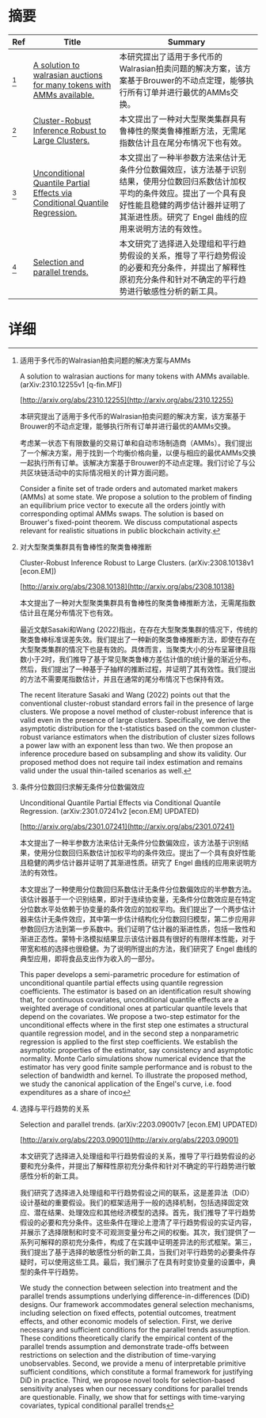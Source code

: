 # 摘要

| Ref | Title | Summary |
| --- | --- | --- |
| [^1] | [A solution to walrasian auctions for many tokens with AMMs available.](http://arxiv.org/abs/2310.12255) | 本研究提出了适用于多代币的Walrasian拍卖问题的解决方案，该方案基于Brouwer的不动点定理，能够执行所有订单并进行最优的AMMs交换。 |
| [^2] | [Cluster-Robust Inference Robust to Large Clusters.](http://arxiv.org/abs/2308.10138) | 本文提出了一种对大型聚类集群具有鲁棒性的聚类鲁棒推断方法，无需尾指数估计且在尾分布情况下也有效。 |
| [^3] | [Unconditional Quantile Partial Effects via Conditional Quantile Regression.](http://arxiv.org/abs/2301.07241) | 本文提出了一种半参数方法来估计无条件分位数偏效应，该方法基于识别结果，使用分位数回归系数估计加权平均的条件效应。提出了一个具有良好性能且稳健的两步估计器并证明了其渐进性质。研究了 Engel 曲线的应用来说明方法的有效性。 |
| [^4] | [Selection and parallel trends.](http://arxiv.org/abs/2203.09001) | 本文研究了选择进入处理组和平行趋势假设的关系，推导了平行趋势假设的必要和充分条件，并提出了解释性原初充分条件和针对不确定的平行趋势进行敏感性分析的新工具。 |

# 详细

[^1]: 适用于多代币的Walrasian拍卖问题的解决方案与AMMs

    A solution to walrasian auctions for many tokens with AMMs available. (arXiv:2310.12255v1 [q-fin.MF])

    [http://arxiv.org/abs/2310.12255](http://arxiv.org/abs/2310.12255)

    本研究提出了适用于多代币的Walrasian拍卖问题的解决方案，该方案基于Brouwer的不动点定理，能够执行所有订单并进行最优的AMMs交换。

    

    考虑某一状态下有限数量的交易订单和自动市场制造商（AMMs）。我们提出了一个解决方案，用于找到一个均衡价格向量，以便与相应的最优AMMs交换一起执行所有订单。该解决方案基于Brouwer的不动点定理。我们讨论了与公共区块链活动中的实际情况相关的计算方面问题。

    Consider a finite set of trade orders and automated market makers (AMMs) at some state. We propose a solution to the problem of finding an equilibrium price vector to execute all the orders jointly with corresponding optimal AMMs swaps. The solution is based on Brouwer's fixed-point theorem. We discuss computational aspects relevant for realistic situations in public blockchain activity.
    
[^2]: 对大型聚类集群具有鲁棒性的聚类鲁棒推断

    Cluster-Robust Inference Robust to Large Clusters. (arXiv:2308.10138v1 [econ.EM])

    [http://arxiv.org/abs/2308.10138](http://arxiv.org/abs/2308.10138)

    本文提出了一种对大型聚类集群具有鲁棒性的聚类鲁棒推断方法，无需尾指数估计且在尾分布情况下也有效。

    

    最近文献Sasaki和Wang (2022)指出，在存在大型聚类集群的情况下，传统的聚类鲁棒标准误差失效。我们提出了一种新的聚类鲁棒推断方法，即使在存在大型聚类集群的情况下也是有效的。具体而言，当聚类大小的分布呈幂律且指数小于2时，我们推导了基于常见聚类鲁棒方差估计值的t统计量的渐近分布。然后，我们提出了一种基于子抽样的推断过程，并证明了其有效性。我们提出的方法不需要尾指数估计，并且在通常的尾分布情况下也保持有效。

    The recent literature Sasaki and Wang (2022) points out that the conventional cluster-robust standard errors fail in the presence of large clusters. We propose a novel method of cluster-robust inference that is valid even in the presence of large clusters. Specifically, we derive the asymptotic distribution for the t-statistics based on the common cluster-robust variance estimators when the distribution of cluster sizes follows a power law with an exponent less than two. We then propose an inference procedure based on subsampling and show its validity. Our proposed method does not require tail index estimation and remains valid under the usual thin-tailed scenarios as well.
    
[^3]: 条件分位数回归求解无条件分位数偏效应

    Unconditional Quantile Partial Effects via Conditional Quantile Regression. (arXiv:2301.07241v2 [econ.EM] UPDATED)

    [http://arxiv.org/abs/2301.07241](http://arxiv.org/abs/2301.07241)

    本文提出了一种半参数方法来估计无条件分位数偏效应，该方法基于识别结果，使用分位数回归系数估计加权平均的条件效应。提出了一个具有良好性能且稳健的两步估计器并证明了其渐进性质。研究了 Engel 曲线的应用来说明方法的有效性。

    

    本文提出了一种使用分位数回归系数估计无条件分位数偏效应的半参数方法。该估计器基于一个识别结果，即对于连续协变量，无条件分位数效应是在特定分位数水平处依赖于协变量的条件效应的加权平均。我们提出了一个两步估计器来估计无条件效应，其中第一步估计结构化分位数回归模型，第二步应用非参数回归方法到第一步系数中。我们证明了估计器的渐进性质，包括一致性和渐进正态性。蒙特卡洛模拟结果显示该估计器具有很好的有限样本性能，对于带宽和核的选择也很稳健。为了说明所提出的方法，我们研究了 Engel 曲线的典型应用，即将食品支出作为收入的一部分。

    This paper develops a semi-parametric procedure for estimation of unconditional quantile partial effects using quantile regression coefficients. The estimator is based on an identification result showing that, for continuous covariates, unconditional quantile effects are a weighted average of conditional ones at particular quantile levels that depend on the covariates. We propose a two-step estimator for the unconditional effects where in the first step one estimates a structural quantile regression model, and in the second step a nonparametric regression is applied to the first step coefficients. We establish the asymptotic properties of the estimator, say consistency and asymptotic normality. Monte Carlo simulations show numerical evidence that the estimator has very good finite sample performance and is robust to the selection of bandwidth and kernel. To illustrate the proposed method, we study the canonical application of the Engel's curve, i.e. food expenditures as a share of inco
    
[^4]: 选择与平行趋势的关系

    Selection and parallel trends. (arXiv:2203.09001v7 [econ.EM] UPDATED)

    [http://arxiv.org/abs/2203.09001](http://arxiv.org/abs/2203.09001)

    本文研究了选择进入处理组和平行趋势假设的关系，推导了平行趋势假设的必要和充分条件，并提出了解释性原初充分条件和针对不确定的平行趋势进行敏感性分析的新工具。

    

    我们研究了选择进入处理组和平行趋势假设之间的联系，这是差异法（DiD）设计基础的重要假设。我们的框架适用于一般的选择机制，包括选择固定效应、潜在结果、处理效应和其他经济模型的选择。首先，我们推导了平行趋势假设的必要和充分条件。这些条件在理论上澄清了平行趋势假设的实证内容，并展示了选择限制和时变不可观测变量分布之间的权衡。其次，我们提供了一系列可解释的原初充分条件，构成了在实践中证明差异法的形式框架。第三，我们提出了基于选择的敏感性分析的新工具，当我们对平行趋势的必要条件存疑时，可以使用这些工具。最后，我们展示了在具有时变协变量的设置中，典型的条件平行趋势。

    We study the connection between selection into treatment and the parallel trends assumptions underlying difference-in-differences (DiD) designs. Our framework accommodates general selection mechanisms, including selection on fixed effects, potential outcomes, treatment effects, and other economic models of selection. First, we derive necessary and sufficient conditions for the parallel trends assumption. These conditions theoretically clarify the empirical content of the parallel trends assumption and demonstrate trade-offs between restrictions on selection and the distribution of time-varying unobservables. Second, we provide a menu of interpretable primitive sufficient conditions, which constitute a formal framework for justifying DiD in practice. Third, we propose novel tools for selection-based sensitivity analyses when our necessary conditions for parallel trends are questionable. Finally, we show that for settings with time-varying covariates, typical conditional parallel trends 
    

